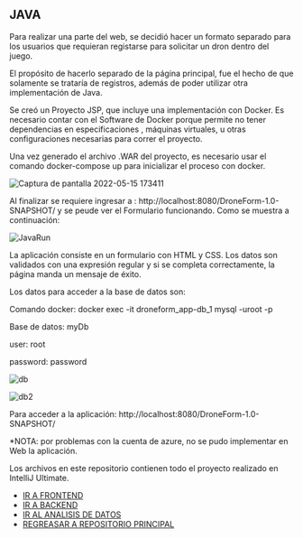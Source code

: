 ## JAVA
 
 Para realizar una parte del web, se decidió hacer un formato separado para los usuarios que requieran registarse para solicitar un dron dentro del juego.

El propósito de hacerlo separado de la página principal, fue el hecho de que solamente se trataría de registros, además de poder utilizar otra implementación de Java.

Se creó un Proyecto JSP, que incluye una implementación con Docker. Es necesario contar con el Software de Docker porque permite no tener dependencias en especificaciones , máquinas virtuales, u otras configuraciones necesarias para correr el proyecto.

Una vez generado el archivo .WAR del proyecto, es necesario usar el comando docker-compose up para inicializar el proceso con docker.

![Captura de pantalla 2022-05-15 173411](https://user-images.githubusercontent.com/70116251/168497025-03794cec-f26c-46ae-bf88-da35199092ac.png)

Al finalizar se requiere ingresar a : http://localhost:8080/DroneForm-1.0-SNAPSHOT/ y se peude ver el Formulario funcionando. Como se muestra a continuación: 

![JavaRun](https://user-images.githubusercontent.com/70116251/168497344-976417f0-d0b5-459f-ad52-1650c36e4bbf.gif)

La aplicación consiste en un formulario con HTML y CSS. Los datos son validados con una expresión regular y si se completa correctamente, la página manda un mensaje de éxito.  

Los datos para acceder a la base de datos son: 

Comando docker:  docker exec -it droneform_app-db_1 mysql -uroot -p

Base de datos: myDb

user: root

password: password


![db](https://user-images.githubusercontent.com/70116251/168497440-45d68438-b274-4e0f-9712-4b5a2a499eed.png)

![db2](https://user-images.githubusercontent.com/70116251/168497444-2dd6b203-a9b5-4f5c-9c0c-864523dd5c1c.png)

Para acceder a la aplicación: http://localhost:8080/DroneForm-1.0-SNAPSHOT/

*NOTA: por problemas con la cuenta de azure, no se pudo implementar en Web  la aplicación.

Los archivos en este repositorio contienen todo el proyecto realizado en IntelliJ Ultimate.



- [IR A FRONTEND](../../Frontend/README.md)
- [IR A BACKEND](../../Backend/README.md)
- [IR AL ANALISIS DE DATOS](../../AnalisisDatos/README.md)
- [REGREASAR A REPOSITORIO PRINCIPAL](../../README.md)
